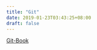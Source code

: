 ```yaml
---
title: "Git"
date: 2019-01-23T03:43:25+08:00
draft: false
---
```


[Git-Book](https://git-scm.com/book/zh/v2)
